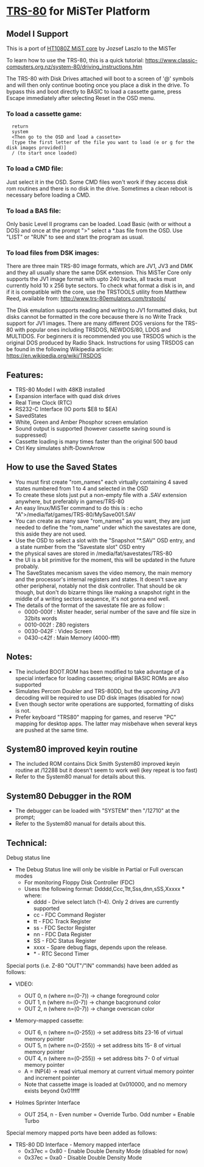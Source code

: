 # [TRS-80](https://en.wikipedia.org/wiki/TRS-80) for MiSTer Platform
## Model I Support ##
This is a port of [HT1080Z MiST core](https://github.com/mist-devel/ht1080z) by Jozsef Laszlo to the MiSTer

To learn how to use the TRS-80, this is a quick tutorial:
https://www.classic-computers.org.nz/system-80/driving_instructions.htm

The TRS-80 with Disk Drives attached will boot to a screen of '@' symbols and will then only continue booting once you place a disk in the drive.  To bypass this and boot directly to BASIC to load a cassette game, press Escape immediately after selecting Reset in the OSD menu.

### To load a cassette game:
```
  return
  system
  <Then go to the OSD and load a cassette>
  [type the first letter of the file you want to load (e or g for the disk images provided)]
  / (to start once loaded)
```

### To load a CMD file:
Just select it in the OSD. Some CMD files won't work if they access disk rom routines and there is no disk in the drive. Sometimes a clean reboot is necessary before loading a CMD.

### To load a BAS file:
Only basic Level II programs can be loaded. Load Basic (with or without a DOS) and once at the prompt ">" select a \*.bas file from the OSD. Use "LIST" or "RUN" to see and start the program as usual. 

### To load files from DSK images:
There are three main TRS-80 image formats, which are JV1, JV3 and DMK and they all usually share the same DSK extension.  This MiSTer Core only supports the JV1 image format with upto 240 tracks, all tracks must currently hold 10 x 256 byte sectors.  To check what format a disk is in, and if it is compatible with the core, use the TRSTOOLS utility from Matthew Reed, available from: http://www.trs-80emulators.com/trstools/

The Disk emulation supports reading and writing to JV1 formatted disks, but disks cannot be formatted in the core because there is no Write Track support for JV1 images.  There are many different DOS versions for the TRS-80 with popular ones including TRSDOS, NEWDOS/80, LDOS and MULTIDOS.  For beginners it is recommended you use TRSDOS which is the original DOS produced by Radio Shack.  Instructions for using TRSDOS can be found in the following Wikipedia article: https://en.wikipedia.org/wiki/TRSDOS

## Features:
 * TRS-80 Model I with 48KB installed
 * Expansion interface with quad disk drives
 * Real Time Clock (RTC)
 * RS232-C Interface (IO ports $E8 to $EA)
 * SavedStates
 * White, Green and Amber Phosphor screen emulation
 * Sound output is supported (however cassette saving sound is suppressed)
 * Cassette loading is many times faster than the original 500 baud
 * Ctrl Key simulates shift-DownArrow

## How to use the Saved States
 * You must first create "rom_names" each virtually containing 4 saved states numbered from 1 to 4 and selected in the OSD
 * To create these slots just put a non-empty file with a .SAV extension anywhere, but preferably in games/TRS-80
 * An easy linux/MiSTer command to do this is : echo "A">/media/fat/games/TRS-80/MySave001.SAV
 * You can create as many save "rom_names" as you want, they are just needed to define the "rom_name" under which the savestates are done, this aside they are not used.
 * Use the OSD to select a slot with the "Snapshot "\*.SAV" OSD entry, and a state number from the "Savestate slot" OSD entry 
 * the physical saves are stored in /media/fat/savestates/TRS-80
 * the UI is a bit primitive for the moment, this will be updated in the future probably.
 * The SaveStates mecanism saves the video memory, the main memory and the processor's internal registers and states. It doesn't save any other peripheral, notably not the disk controller. That should be ok though, but don't do bizarre things like making a snapshot right in the middle of a writing sectors sequence, it's not gonna end well.
 * The details of the format of the savestate file are as follow :
   - 0000-000f : Mister header, serial number of the save and file size in 32bits words
   - 0010-002f : Z80 registers
   - 0030-042F : Video Screen 
   - 0430-c42f : Main Memory (4000-ffff) 

## Notes:
 * The included BOOT.ROM has been modified to take advantage of a special interface for loading cassettes; original BASIC ROMs are also supported
 * Simulates Percom Doubler and TRS-80DD, but the upcoming JV3 decoding will be required to use DD disk images (disabled for now)
 * Even though sector write operations are supported, formatting of disks is not.
 * Prefer keyboard "TRS80" mapping for games, and reserve "PC" mapping for desktop apps. The latter may misbehave when several keys are pushed at the same time.

## System80 improved keyin routine
 * The included ROM contains Dick Smith System80 improved keyin routine at /12288 but it doesn't seem to work well (key repeat is too fast)
 * Refer to the System80 manual for details about this.

## System80 Debugger in the ROM 
 * The debugger can be loaded with "SYSTEM" then "/12710" at the prompt;
 * Refer to the System80 manual for details about this. 

## Technical:
Debug status line
 * The Debug Status line will only be visible in Partial or Full overscan modes
   * For monitoring Floppy Disk Controller (FDC)
   * Usess the following format: Ddddd,Ccc,Ttt,Sss,dnn,sSS,Xxxxx \* where:
     * dddd - Drive select latch (1-4).  Only 2 drives are currently supported
     * cc   - FDC Command Register
     * tt   - FDC Track Register
     * ss   - FDC Sector Register
     * nn   - FDC Data Register
     * SS   - FDC Status Register
     * xxxx - Spare debug flags, depends upon the release. 
     * \*   - RTC Second Timer


Special ports (i.e. Z-80 "OUT"/"IN" commands) have been added as follows:
 * VIDEO:
   * OUT 0, n (where n=(0-7)) -> change foreground color
   * OUT 1, n (where n=(0-7)) -> change bacgronund color
   * OUT 2, n (where n=(0-7)) -> change overscan color

 * Memory-mapped cassette:
   * OUT 6, n (where n=(0-255)) -> set address bits 23-16 of virtual memory pointer
   * OUT 5, n (where n=(0-255)) -> set address bits 15- 8 of virtual memory pointer
   * OUT 4, n (where n=(0-255)) -> set address bits  7- 0 of virtual memory pointer
   * A = INP(4)  -> read virtual memory at current virtual memory pointer and increment pointer
   * Note that cassette image is loaded at 0x010000, and no memory exists beyond 0x01ffff

 * Holmes Sprinter Interface
   * OUT 254, n - Even number = Override Turbo.  Odd number = Enable Turbo

Special memory mapped ports have been added as follows:

* TRS-80 DD Interface - Memory mapped interface
    * 0x37ec = 0x80 - Enable Double Density Mode  (disabled for now)
    * 0x37ec = 0xa0 - Disable Double Density Mode
